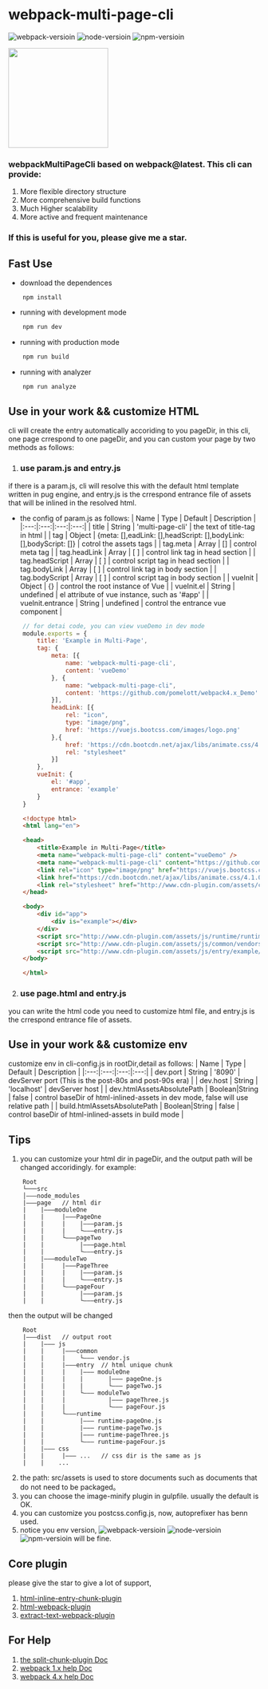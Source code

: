 # webpack-multi-page-cli

![webpack-versioin](https://img.shields.io/badge/webpack-4.0.0+-green)
![node-versioin](https://img.shields.io/badge/node-v10.8.0-green)
![npm-versioin](https://img.shields.io/badge/npm-v6.2.0-green)

<img width="200" height="200" src="https://webpack.js.org/assets/icon-square-big.svg">

### webpackMultiPageCli based on webpack@latest. This cli can provide:
1. More flexible directory structure
2. More comprehensive build functions
3. Much Higher scalability
4. More active and frequent maintenance

### If this is useful for you, please give me a star.

## Fast Use
* download the dependences
```base
    npm install
```
* running with development mode
```bash
    npm run dev
```
* running with production mode
```bash
    npm run build
```
* running with analyzer
```bash
    npm run analyze
```
## Use in your work && customize HTML

cli will create the entry automatically accoriding to you pageDir, in this cli, one page crrespond to one pageDir, and you can custom your page by two methods as follows:
1. ###  use param.js and entry.js
if there is a param.js, cli will resolve this with the default html template written in pug engine, and entry.js is the crrespond entrance file of assets that will be inlined in the resolved html.
* the config of param.js as follows:
  | Name | Type | Default | Description |
  |:---:|:---:|:---:|:---:|
  | title | String | 'multi-page-cli' | the text of title-tag in html |
  | tag | Object | {meta: [],eadLink: [],headScript: [],bodyLink: [],bodyScript: []} | cotrol the assets tags |
  | tag.meta | Array | [] | control meta tag |
  | tag.headLink | Array | [ ] | control link tag in head section |
  | tag.headScript | Array | [ ] | control script tag in head section |
  | tag.bodyLink | Array | [ ] | control link tag in body section |
  | tag.bodyScript | Array | [ ] | control script tag in body section |
  | vueInit | Object | {} | control the root instance of Vue |
  | vueInit.el | String | undefined | el attribute of vue instance, such as '#app' |
  | vueInit.entrance | String | undefined  | control the entrance vue component |
```js
    // for detai code, you can view vueDemo in dev mode
    module.exports = {
        title: 'Example in Multi-Page',
        tag: {
            meta: [{
                name: 'webpack-multi-page-cli',
                content: 'vueDemo'
            }, {
                name: "webpack-multi-page-cli",
                content: 'https://github.com/pomelott/webpack4.x_Demo'
            }],
            headLink: [{
                rel: "icon",
                type: "image/png",
                href: 'https://vuejs.bootcss.com/images/logo.png'
            },{
                href: 'https://cdn.bootcdn.net/ajax/libs/animate.css/4.1.0/animate.min.css',
                rel: "stylesheet"
            }]
        },
        vueInit: {
            el: '#app',
            entrance: 'example'
        }
    }
```
```html
    <!doctype html>
    <html lang="en">

    <head>
        <title>Example in Multi-Page</title>
        <meta name="webpack-multi-page-cli" content="vueDemo" />
        <meta name="webpack-multi-page-cli" content="https://github.com/pomelott/webpack4.x_Demo" />
        <link rel="icon" type="image/png" href="https://vuejs.bootcss.com/images/logo.png" />
        <link href="https://cdn.bootcdn.net/ajax/libs/animate.css/4.1.0/animate.min.css" rel="stylesheet" />
        <link rel="stylesheet" href="http://www.cdn-plugin.com/assets/css/entry/example/vueDemo.css?v=2466d76ff005024cce26">
    </head>

    <body>
        <div id="app">
            <div is="example"></div>
        </div>
        <script src="http://www.cdn-plugin.com/assets/js/runtime/runtime-vueDemo.js?v=2466d76ff005024cce26"></script>
        <script src="http://www.cdn-plugin.com/assets/js/common/vendors.js?v=5b4f3badf8d6ddb0036f"></script>
        <script src="http://www.cdn-plugin.com/assets/js/entry/example/vueDemo.js?v=8df1c19f97ce1a9abf72"></script>
    </body>

    </html>
```
2. ###  use page.html and entry.js
you can write the html code you need to customize html file, and entry.js is the crrespond entrance file of assets.

## Use in your work && customize env
customize env in cli-config.js in rootDir,detail as follows:
  | Name | Type | Default | Description |
  |:---:|:---:|:---:|:---:|
  | dev.port | String | '8090' | devServer port (This is the post-80s and post-90s era) |
  | dev.host | String | 'localhost' | devServer host |
  | dev.htmlAssetsAbsolutePath | Boolean\|String | false | control baseDir of html-inlined-assets in dev mode, false will use relative path |
  | build.htmlAssetsAbsolutePath | Boolean\|String | false | control baseDir of html-inlined-assets in build mode |

## Tips
1.  you can customize your html dir in pageDir, and the output path will be changed accoridingly. for example:
```
    Root 
    └───src
    │———node_modules
    |———page   // html dir
    |    |———moduleOne
    |    |     |———PageOne
    |    |     |    |———param.js
    |    |     |    └———entry.js
    |    |     └———pageTwo
    |    |          |———page.html
    |    |          └———entry.js
    |    |———moduleTwo
    |    |     |———PageThree 
    |    |     |    |———param.js  
    |    |     |    └———entry.js  
    |    |     └———pageFour
    |    |          |———param.js  
    |    |          └———entry.js   

```
then the output will be changed
```
    Root 
    |———dist   // output root
    |    |——— js
    |    |     |———common
    |    |     |    └——— vendor.js
    |    |     |———entry  // html unique chunk
    |    |     |    |——— moduleOne
    |    |     |    |       |——— pageOne.js
    |    |     |    |       └——— pageTwo.js
    |    |     |    └——— moduleTwo
    |    |     |            |——— pageThree.js
    |    |     |            └——— pageFour.js
    |    |     └———runtime
    |    |          |——— runtime-pageOne.js
    |    |          |——— runtime-pageTwo.js
    |    |          |——— runtime-pageThree.js
    |    |          └——— runtime-pageFour.js
    |    |——— css
    |    |     |——— ...   // css dir is the same as js
    |    |    ...  
```
2. the path: src/assets is used to store documents such as documents that do not need to be packaged。
3. you can choose the image-minify plugin in gulpfile. usually the default is OK.
4. you can customize you postcss.config.js, now, autoprefixer has benn used.
5. notice you env version, ![webpack-versioin](https://img.shields.io/badge/webpack-4.0.0+-green) ![node-versioin](https://img.shields.io/badge/node-v10.8.0-green) ![npm-versioin](https://img.shields.io/badge/npm-v6.2.0-green) will be fine.

## Core plugin
please give the star to give a lot of support, 
1. <a href="https://github.com/pomelott/html-inline-entry-chunk-plugin">html-inline-entry-chunk-plugin</a>
2. <a href="https://github.com/jantimon/html-webpack-plugin">html-webpack-plugin</a>
3. <a href="https://github.com/webpack-contrib/extract-text-webpack-plugin">extract-text-webpack-plugin</a>


## For Help
1.  <a href="https://www.cnblogs.com/pomelott/p/9030208.html">the split-chunk-plugin Doc</a>
2.  <a href="https://www.cnblogs.com/pomelott/p/6974167.html">webpack 1.x help Doc</a>
3.  <a href="https://www.cnblogs.com/pomelott/p/8977092.html">webpack 4.x help Doc</a>


